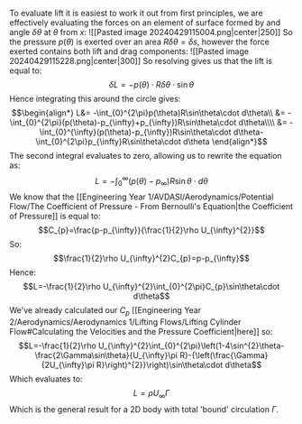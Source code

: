 To evaluate lift it is easiest to work it out from first principles, we are effectively evaluating the forces on an element of surface formed by and angle $\delta\theta$ at $\theta$ from $x$:
![[Pasted image 20240429115004.png|center|250]]
So the pressure $p(\theta)$ is exerted over an area $R\delta\theta=\delta s$, however the force exerted contains both lift and drag components:
![[Pasted image 20240429115228.png|center|300]]
So resolving gives us that the lift is equal to:
$$\delta L =-p(\theta)\cdot R \delta\theta\cdot\sin\theta$$
Hence integrating this around the circle gives:
$$\begin{align*}
L&= -\int_{0}^{2\pi}p(\theta)R\sin\theta\cdot d\theta\\
&= -\int_{0}^{2\pi}(p(\theta)-p_{\infty}+p_{\infty})R\sin\theta\cdot d\theta\\\\
&= -\int_{0}^{\infty}(p(\theta)-p_{\infty})R\sin\theta\cdot d\theta-\int_{0}^{2\pi}p_{\infty}R\sin\theta\cdot d\theta
\end{align*}$$
The second integral evaluates to zero, allowing us to rewrite the equation as:
$$L=-\int_{0}^{\infty}(p(\theta)-p_{\infty})R\sin\theta\cdot d\theta$$
We know that the [[Engineering Year 1/AVDASI/Aerodynamics/Potential Flow/The Coefficient of Pressure - From Bernoulli's Equation|the Coefficient of Pressure]] is equal to:
$$C_{p}=\frac{p-p_{\infty}}{\frac{1}{2}\rho U_{\infty}^{2}}$$
So:
$$\frac{1}{2}\rho U_{\infty}^{2}C_{p}=p-p_{\infty}$$
Hence:
$$L=-\frac{1}{2}\rho U_{\infty}^{2}\int_{0}^{2\pi}C_{p}\sin\theta\cdot d\theta$$
We've already calculated our $C_{p}$ [[Engineering Year 2/Aerodynamics/Aerodynamics 1/Lifting Flows/Lifting Cylinder Flow#Calculating the Velocities and the Pressure Coefficient|here]] so:
$$L=-\frac{1}{2}\rho U_{\infty}^{2}\int_{0}^{2\pi}\left(1-4\sin^{2}\theta- \frac{2\Gamma\sin\theta}{U_{\infty}\pi R}-{\left(\frac{\Gamma}{2U_{\infty}\pi R}\right)^{2}}\right)\sin\theta\cdot d\theta$$
Which evaluates to:
$$L=\rho U_\infty\Gamma$$
Which is the general result for a 2D body with total 'bound' circulation $\Gamma$.